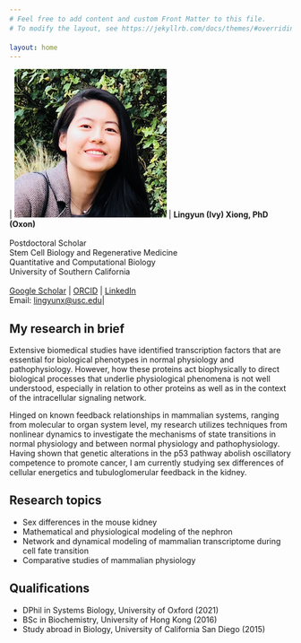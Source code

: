 ```yaml
---
# Feel free to add content and custom Front Matter to this file.
# To modify the layout, see https://jekyllrb.com/docs/themes/#overriding-theme-defaults

layout: home
---
```


| ![profile](/images/profile_ivy.png) | **Lingyun (Ivy) Xiong, PhD (Oxon)** <br /><br /> Postdoctoral Scholar <br /> Stem Cell Biology and Regenerative Medicine <br />Quantitative and Computational Biology <br /> University of Southern California <br /> <br /> [Google Scholar](https://scholar.google.com/citations?user=q0Z3EMMAAAAJ&hl) \| [ORCID](https://orcid.org/0000-0003-4594-4120) \| [LinkedIn](https://www.linkedin.com/in/lingyun-xiong/) <br /> Email: [lingyunx@usc.edu](mailto:lingyunx@usc.edu)|

## **My research in brief**

Extensive biomedical studies have identified transcription factors that are essential for biological phenotypes in normal physiology and pathophysiology. However, how these proteins act biophysically to direct biological processes that underlie physiological phenomena is not well understood, especially in relation to other proteins as well as in the context of the intracellular signaling network. 

Hinged on known feedback relationships in mammalian systems, ranging from molecular to organ system level, my research utilizes techniques from nonlinear dynamics to investigate the mechanisms of state transitions in normal physiology and between normal physiology and pathophysiology. Having shown that genetic alterations in the p53 pathway abolish oscillatory competence to promote cancer, I am currently studying sex differences of cellular energetics and tubuloglomerular feedback in the kidney. 


## **Research topics**
- Sex differences in the mouse kidney
- Mathematical and physiological modeling of the nephron
- Network and dynamical modeling of mammalian transcriptome during cell fate transition 
- Comparative studies of mammalian physiology

## **Qualifications** 
* DPhil in Systems Biology, University of Oxford (2021)
* BSc in Biochemistry, University of Hong Kong (2016) 
* Study abroad in Biology, University of California San Diego (2015)


